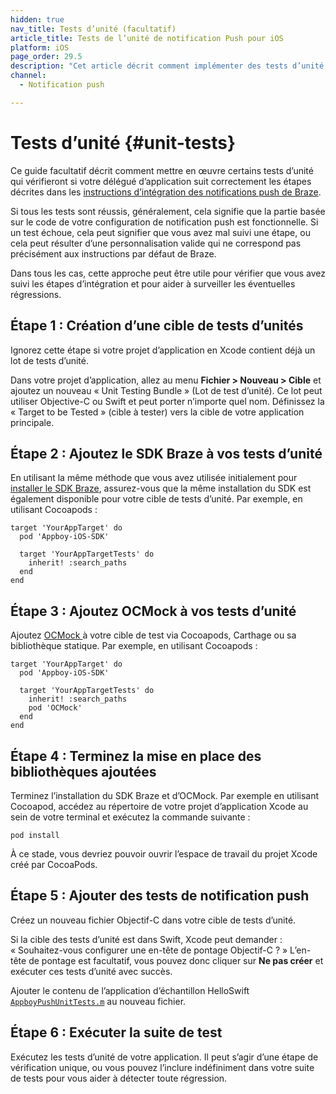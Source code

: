 ```yaml
---
hidden: true
nav_title: Tests d’unité (facultatif)
article_title: Tests de l’unité de notification Push pour iOS
platform: iOS
page_order: 29.5
description: "Cet article décrit comment implémenter des tests d’unité facultatifs pour votre implémentation de notifications push iOS."
channel:
  - Notification push

---
```


# Tests d’unité {#unit-tests}

Ce guide facultatif décrit comment mettre en œuvre certains tests d’unité qui vérifieront si votre délégué d’application suit correctement les étapes décrites dans les [instructions d’intégration des notifications push de Braze][1]. 

Si tous les tests sont réussis, généralement, cela signifie que la partie basée sur le code de votre configuration de notification push est fonctionnelle. Si un test échoue, cela peut signifier que vous avez mal suivi une étape, ou cela peut résulter d’une personnalisation valide qui ne correspond pas précisément aux instructions par défaut de Braze.

Dans tous les cas, cette approche peut être utile pour vérifier que vous avez suivi les étapes d’intégration et pour aider à surveiller les éventuelles régressions.

## Étape 1 : Création d’une cible de tests d’unités

Ignorez cette étape si votre projet d’application en Xcode contient déjà un lot de tests d’unité.

Dans votre projet d’application, allez au menu **Fichier > Nouveau > Cible** et ajoutez un nouveau « Unit Testing Bundle » (Lot de test d’unité). Ce lot peut utiliser Objective-C ou Swift et peut porter n’importe quel nom. Définissez la « Target to be Tested » (cible à tester) vers la cible de votre application principale.

## Étape 2 : Ajoutez le SDK Braze à vos tests d’unité

En utilisant la même méthode que vous avez utilisée initialement pour [installer le SDK Braze][2], assurez-vous que la même installation du SDK est également disponible pour votre cible de tests d’unité. Par exemple, en utilisant Cocoapods :

```
target 'YourAppTarget' do
  pod 'Appboy-iOS-SDK'

  target 'YourAppTargetTests' do
    inherit! :search_paths
  end
end
```

## Étape 3 : Ajoutez OCMock à vos tests d’unité

Ajoutez [OCMock ][3]à votre cible de test via Cocoapods, Carthage ou sa bibliothèque statique. Par exemple, en utilisant Cocoapods :

```
target 'YourAppTarget' do
  pod 'Appboy-iOS-SDK'

  target 'YourAppTargetTests' do
    inherit! :search_paths
    pod 'OCMock'
  end
end
```

## Étape 4 : Terminez la mise en place des bibliothèques ajoutées

Terminez l’installation du SDK Braze et d’OCMock. Par exemple en utilisant Cocoapod, accédez au répertoire de votre projet d’application Xcode au sein de votre terminal et exécutez la commande suivante :

```
pod install
```

À ce stade, vous devriez pouvoir ouvrir l’espace de travail du projet Xcode créé par CocoaPods.

## Étape 5 : Ajouter des tests de notification push

Créez un nouveau fichier Objectif-C dans votre cible de tests d’unité. 

Si la cible des tests d’unité est dans Swift, Xcode peut demander : « Souhaitez-vous configurer une en-tête de pontage Objectif-C ? » L’en-tête de pontage est facultatif, vous pouvez donc cliquer sur **Ne pas créer** et exécuter ces tests d’unité avec succès.

Ajouter le contenu de l’application d’échantillon HelloSwift [`AppboyPushUnitTests.m`][4]  au nouveau fichier.

## Étape 6 : Exécuter la suite de test

Exécutez les tests d’unité de votre application. Il peut s’agir d’une étape de vérification unique, ou vous pouvez l’inclure indéfiniment dans votre suite de tests pour vous aider à détecter toute régression.

[1]: {{site.baseurl}}/developer_guide/platform_integration_guides/ios/push_notifications/integration/
[2]: {{site.baseurl}}/developer_guide/platform_integration_guides/ios/initial_sdk_setup/overview/
[3]: https://ocmock.org/
[4]: https://github.com/Appboy/appboy-ios-sdk/blob/master/HelloSwift/HelloSwiftTests/AppboyPushUnitTests.m